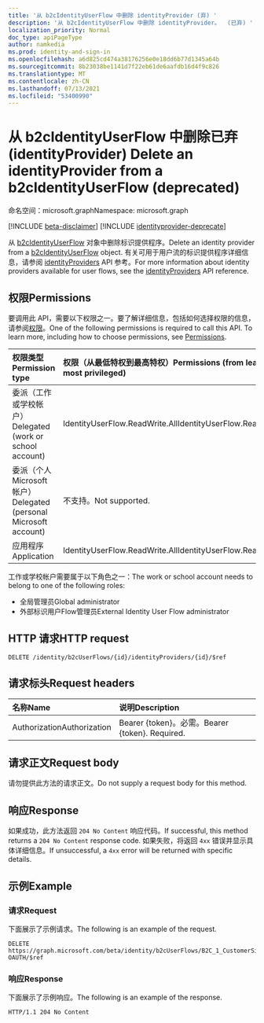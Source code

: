 ```yaml
---
title: '从 b2cIdentityUserFlow 中删除 identityProvider (弃) '
description: '从 b2cIdentityUserFlow 中删除 identityProvider。  (已弃) '
localization_priority: Normal
doc_type: apiPageType
author: namkedia
ms.prod: identity-and-sign-in
ms.openlocfilehash: a6d825cd474a38176256e0e18dd6b77d1345a64b
ms.sourcegitcommit: 8b23038be1141d7f22eb61de6aafdb16d4f9c826
ms.translationtype: MT
ms.contentlocale: zh-CN
ms.lasthandoff: 07/13/2021
ms.locfileid: "53400990"
---
```

# <a name="delete-an-identityprovider-from-a-b2cidentityuserflow-deprecated"></a><span data-ttu-id="6be0d-104">从 b2cIdentityUserFlow 中删除已弃 (identityProvider) </span><span class="sxs-lookup"><span data-stu-id="6be0d-104">Delete an identityProvider from a b2cIdentityUserFlow (deprecated)</span></span>

<span data-ttu-id="6be0d-105">命名空间：microsoft.graph</span><span class="sxs-lookup"><span data-stu-id="6be0d-105">Namespace: microsoft.graph</span></span>

[!INCLUDE [beta-disclaimer](../../includes/beta-disclaimer.md)]
[!INCLUDE [identityprovider-deprecate](../../includes/identityprovider-deprecate.md)]

<span data-ttu-id="6be0d-106">从 [b2cIdentityUserFlow](../resources/b2cidentityuserflow.md) 对象中删除标识提供程序。</span><span class="sxs-lookup"><span data-stu-id="6be0d-106">Delete an identity provider from a [b2cIdentityUserFlow](../resources/b2cidentityuserflow.md) object.</span></span> <span data-ttu-id="6be0d-107">有关可用于用户流的标识提供程序详细信息，请参阅 [identityProviders](../resources/identityprovider.md) API 参考。</span><span class="sxs-lookup"><span data-stu-id="6be0d-107">For more information about identity providers available for user flows, see the [identityProviders](../resources/identityprovider.md) API reference.</span></span>

## <a name="permissions"></a><span data-ttu-id="6be0d-108">权限</span><span class="sxs-lookup"><span data-stu-id="6be0d-108">Permissions</span></span>

<span data-ttu-id="6be0d-p103">要调用此 API，需要以下权限之一。要了解详细信息，包括如何选择权限的信息，请参阅[权限](/graph/permissions-reference)。</span><span class="sxs-lookup"><span data-stu-id="6be0d-p103">One of the following permissions is required to call this API. To learn more, including how to choose permissions, see [Permissions](/graph/permissions-reference).</span></span>

|<span data-ttu-id="6be0d-111">权限类型</span><span class="sxs-lookup"><span data-stu-id="6be0d-111">Permission type</span></span>      | <span data-ttu-id="6be0d-112">权限（从最低特权到最高特权）</span><span class="sxs-lookup"><span data-stu-id="6be0d-112">Permissions (from least to most privileged)</span></span>              |
|:--------------------|:---------------------------------------------------------|
|<span data-ttu-id="6be0d-113">委派（工作或学校帐户）</span><span class="sxs-lookup"><span data-stu-id="6be0d-113">Delegated (work or school account)</span></span>|<span data-ttu-id="6be0d-114">IdentityUserFlow.ReadWrite.All</span><span class="sxs-lookup"><span data-stu-id="6be0d-114">IdentityUserFlow.ReadWrite.All</span></span>|
|<span data-ttu-id="6be0d-115">委派（个人 Microsoft 帐户）</span><span class="sxs-lookup"><span data-stu-id="6be0d-115">Delegated (personal Microsoft account)</span></span>| <span data-ttu-id="6be0d-116">不支持。</span><span class="sxs-lookup"><span data-stu-id="6be0d-116">Not supported.</span></span>|
|<span data-ttu-id="6be0d-117">应用程序</span><span class="sxs-lookup"><span data-stu-id="6be0d-117">Application</span></span>| <span data-ttu-id="6be0d-118">IdentityUserFlow.ReadWrite.All</span><span class="sxs-lookup"><span data-stu-id="6be0d-118">IdentityUserFlow.ReadWrite.All</span></span>|

<span data-ttu-id="6be0d-119">工作或学校帐户需要属于以下角色之一：</span><span class="sxs-lookup"><span data-stu-id="6be0d-119">The work or school account needs to belong to one of the following roles:</span></span>

* <span data-ttu-id="6be0d-120">全局管理员</span><span class="sxs-lookup"><span data-stu-id="6be0d-120">Global administrator</span></span>
* <span data-ttu-id="6be0d-121">外部标识用户Flow管理员</span><span class="sxs-lookup"><span data-stu-id="6be0d-121">External Identity User Flow administrator</span></span>

## <a name="http-request"></a><span data-ttu-id="6be0d-122">HTTP 请求</span><span class="sxs-lookup"><span data-stu-id="6be0d-122">HTTP request</span></span>

<!-- { "blockType": "ignored" } -->

```http
DELETE /identity/b2cUserFlows/{id}/identityProviders/{id}/$ref
```

## <a name="request-headers"></a><span data-ttu-id="6be0d-123">请求标头</span><span class="sxs-lookup"><span data-stu-id="6be0d-123">Request headers</span></span>

|<span data-ttu-id="6be0d-124">名称</span><span class="sxs-lookup"><span data-stu-id="6be0d-124">Name</span></span>|<span data-ttu-id="6be0d-125">说明</span><span class="sxs-lookup"><span data-stu-id="6be0d-125">Description</span></span>|
|:---------------|:----------|
|<span data-ttu-id="6be0d-126">Authorization</span><span class="sxs-lookup"><span data-stu-id="6be0d-126">Authorization</span></span>|<span data-ttu-id="6be0d-p104">Bearer {token}。必需。</span><span class="sxs-lookup"><span data-stu-id="6be0d-p104">Bearer {token}. Required.</span></span>|

## <a name="request-body"></a><span data-ttu-id="6be0d-129">请求正文</span><span class="sxs-lookup"><span data-stu-id="6be0d-129">Request body</span></span>

<span data-ttu-id="6be0d-130">请勿提供此方法的请求正文。</span><span class="sxs-lookup"><span data-stu-id="6be0d-130">Do not supply a request body for this method.</span></span>

## <a name="response"></a><span data-ttu-id="6be0d-131">响应</span><span class="sxs-lookup"><span data-stu-id="6be0d-131">Response</span></span>

<span data-ttu-id="6be0d-132">如果成功，此方法返回 `204 No Content` 响应代码。</span><span class="sxs-lookup"><span data-stu-id="6be0d-132">If successful, this method returns a `204 No Content` response code.</span></span> <span data-ttu-id="6be0d-133">如果失败，将返回 `4xx` 错误并显示具体详细信息。</span><span class="sxs-lookup"><span data-stu-id="6be0d-133">If unsuccessful, a `4xx` error will be returned with specific details.</span></span>

## <a name="example"></a><span data-ttu-id="6be0d-134">示例</span><span class="sxs-lookup"><span data-stu-id="6be0d-134">Example</span></span>

### <a name="request"></a><span data-ttu-id="6be0d-135">请求</span><span class="sxs-lookup"><span data-stu-id="6be0d-135">Request</span></span>

<span data-ttu-id="6be0d-136">下面展示了示例请求。</span><span class="sxs-lookup"><span data-stu-id="6be0d-136">The following is an example of the request.</span></span>

<!-- {
  "blockType": "request",
  "name": "delete_b2xUserFlows_identityProviders_1"
}
-->

``` http
DELETE https://graph.microsoft.com/beta/identity/b2cUserFlows/B2C_1_CustomerSignUp/identityProviders/Facebook-OAUTH/$ref
```

### <a name="response"></a><span data-ttu-id="6be0d-137">响应</span><span class="sxs-lookup"><span data-stu-id="6be0d-137">Response</span></span>

<span data-ttu-id="6be0d-138">下面展示了示例响应。</span><span class="sxs-lookup"><span data-stu-id="6be0d-138">The following is an example of the response.</span></span>

<!-- {
  "blockType": "response",
  "truncated": true
} -->

```http
HTTP/1.1 204 No Content
```
